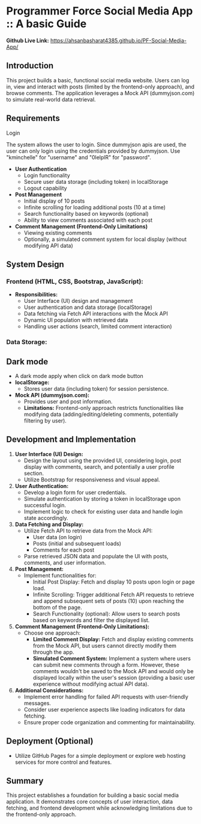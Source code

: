 # Programmer Force Social Media App :: A basic Guide
<b>Github Live Link:</b> https://ahsanbasharat4385.github.io/PF-Social-Media-App/
## Introduction

This project builds a basic, functional social media website. Users can log in, view and interact with posts (limited by the frontend-only approach), and browse comments. The application leverages a Mock API (dummyjson.com) to simulate real-world data retrieval.

## Requirements

Login

The system allows the user to login.
Since dummyjson apis are used, the user can only login using the credentials provided by dummyjson.
Use "kminchelle" for "username" and "0lelplR" for "password".

- **User Authentication**
    - Login functionality
    - Secure user data storage (including token) in localStorage
    - Logout capability
- **Post Management**
    - Initial display of 10 posts
    - Infinite scrolling for loading additional posts (10 at a time)
    - Search functionality based on keywords (optional)
    - Ability to view comments associated with each post
- **Comment Management (Frontend-Only Limitations)**
    - Viewing existing comments
    - Optionally, a simulated comment system for local display (without modifying API data)

## System Design

### Frontend (HTML, CSS, Bootstrap, JavaScript):

- **Responsibilities:**
    - User Interface (UI) design and management
    - User authentication and data storage (localStorage)
    - Data fetching via Fetch API interactions with the Mock API
    - Dynamic UI population with retrieved data
    - Handling user actions (search, limited comment interaction)

### Data Storage:
## Dark mode
- A dark mode apply when click on dark mode button
- **localStorage:**
    - Stores user data (including token) for session persistence.
- **Mock API (dummyjson.com):**
    - Provides user and post information.
    - **Limitations:** Frontend-only approach restricts functionalities like modifying data (adding/editing/deleting comments, potentially filtering by user).

## Development and Implementation

1. **User Interface (UI) Design:**
    - Design the layout using the provided UI, considering login, post display with comments, search, and potentially a user profile section.
    - Utilize Bootstrap for responsiveness and visual appeal.
2. **User Authentication:**
    - Develop a login form for user credentials.
    - Simulate authentication by storing a token in localStorage upon successful login.
    - Implement logic to check for existing user data and handle login state accordingly.
3. **Data Fetching and Display:**
    - Utilize Fetch API to retrieve data from the Mock API:
        - User data (on login)
        - Posts (initial and subsequent loads)
        - Comments for each post
    - Parse retrieved JSON data and populate the UI with posts, comments, and user information.
4. **Post Management:**
    - Implement functionalities for:
        - Initial Post Display: Fetch and display 10 posts upon login or page load.
        - Infinite Scrolling: Trigger additional Fetch API requests to retrieve and append subsequent sets of posts (10) upon reaching the bottom of the page.
        - Search Functionality (optional): Allow users to search posts based on keywords and filter the displayed list.
5. **Comment Management (Frontend-Only Limitations):**
    - Choose one approach:
        - **Limited Comment Display:** Fetch and display existing comments from the Mock API, but users cannot directly modify them through the app.
        - **Simulated Comment System:** Implement a system where users can submit new comments through a form. However, these comments wouldn't be saved to the Mock API and would only be displayed locally within the user's session (providing a basic user experience without modifying actual API data).
6. **Additional Considerations:**
    - Implement error handling for failed API requests with user-friendly messages.
    - Consider user experience aspects like loading indicators for data fetching.
    - Ensure proper code organization and commenting for maintainability.

## Deployment (Optional)

- Utilize GitHub Pages for a simple deployment or explore web hosting services for more control and features.

## Summary

This project establishes a foundation for building a basic social media application. It demonstrates core concepts of user interaction, data fetching, and frontend development while acknowledging limitations due to the frontend-only approach.
